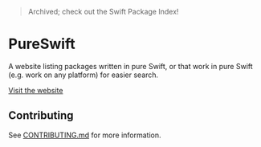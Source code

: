 > Archived; check out the Swift Package Index!

# PureSwift

A website listing packages written in pure Swift, or that work in pure Swift (e.g. work on any platform) for easier search.

<!--TODO: into button-->
[Visit the website](https://pureswift.herokuapp.com)

## Contributing
See [CONTRIBUTING.md](.github/CONTRIBUTING.md) for more information.

